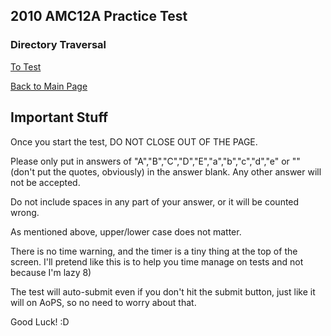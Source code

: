 
## 2010 AMC12A Practice Test

### Directory Traversal

[To Test](https://flashsonic6666.github.io/HandoutClutch/4b7f06ba46b04a1124e84a74e97ba31ccce229b5/practiceAMC12/2010A/test.html)

[Back to Main Page](https://flashsonic6666.github.io/HandoutClutch/4b7f06ba46b04a1124e84a74e97ba31ccce229b5/)

## Important Stuff

Once you start the test, DO NOT CLOSE OUT OF THE PAGE.

Please only put in answers of "A","B","C","D","E","a","b","c","d","e" or "" (don't put the quotes, obviously) in the answer blank. Any other answer will not be accepted.

Do not include spaces in any part of your answer, or it will be counted wrong.

As mentioned above, upper/lower case does not matter.

There is no time warning, and the timer is a tiny thing at the top of the screen. I'll pretend like this is to help you time manage on tests and not because I'm lazy 8)

The test will auto-submit even if you don't hit the submit button, just like it will on AoPS, so no need to worry about that.

Good Luck! :D
